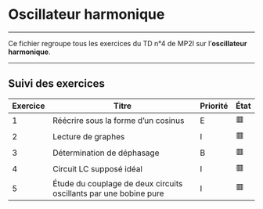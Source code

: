 # Oscillateur harmonique

---

Ce fichier regroupe tous les exercices du TD n°4 de MP2I sur l’**oscillateur harmonique**.

---

## Suivi des exercices

| Exercice | Titre                                           | Priorité | État |
|----------|----------------------------------------------------------------------|----------|------|
| 1        | Réécrire sous la forme d’un cosinus | E        | 🟥   |
| 2        | Lecture de graphes                                                  | I        | 🟥   |
| 3        | Détermination de déphasage                                          | B        | 🟥   |
| 4        | Circuit LC supposé idéal                                            | I        | 🟥   |
| 5        | Étude du couplage de deux circuits oscillants par une bobine pure   | I        | 🟥   |
